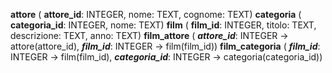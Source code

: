 **attore** (  **attore_id**: INTEGER, nome: TEXT, cognome: TEXT)
**categoria** (  **categoria_id**: INTEGER, nome: TEXT)
**film** (  **film_id**: INTEGER, titolo: TEXT, descrizione: TEXT, anno: TEXT)
**film_attore** (  ***attore_id***: INTEGER -> attore(attore_id), ***film_id***: INTEGER -> film(film_id))
**film_categoria** (  ***film_id***: INTEGER -> film(film_id), ***categoria_id***: INTEGER -> categoria(categoria_id))
